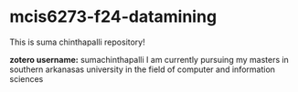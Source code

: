 # mcis6273-f24-datamining

This is suma chinthapalli repository!

**zotero username:** sumachinthapalli
I am currently pursuing my masters in southern arkanasas university in the field of computer and information sciences 

